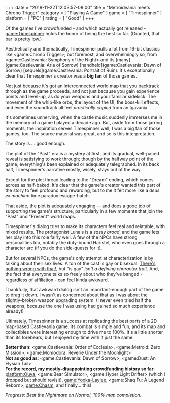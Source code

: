 +++
date = "2018-11-22T12:03:57-08:00"
title = "Metroidvania meets Chrono Trigger"
category = [ "Playing A Game" ]
game = [ "Timespinner" ]
platform = [ "PC" ]
rating = [ "Good" ]
+++

Of the games I've crowdfunded - and which actually got released - <game:Timespinner> holds the honor of being the best so far.  (Granted, that bar is pretty low.)

Aesthetically and thematically, Timespinner pulls a lot from 16-bit classics like <game:Chrono Trigger>; but foremost, and overwhelmingly so, from <game:Castlevania: Symphony of the Night> and its [many](game:Castlevania: Aria of Sorrow) [handheld](game:Castlevania: Dawn of Sorrow) [sequels](game:Castlevania: Portrait of Ruin).  It's exceptionally clear that Timespinner's creator was a <b>big fan</b> of those games.

Not just because it's got an interconnected world map that you backtrack through as the game proceeds, and not just because you gain experience points and level-up, as do your weapons and your familiar sidekick.  The movement of the whip-like orbs, the layout of the UI, the boss-kill effects, and even the soundtrack all feel <i>practically copied</i> from an Igavania.

It's sometimes unnerving, when the castle music suddenly immerses me in the memory of a game I played a decade ago.  But, aside from those jarring moments, the inspiration serves Timespinner well; I was a big fan of those games, too.  The source material was great, and so is this interpretation.

The story is ... good enough.

The plot of the "Past" era is a mystery at first, and its gradual, well-paced reveal is satisfying to work through; though by the halfway point of the game, everything's been explained or adequately telegraphed.  In its back half, Timespinner's narrative mostly, wisely, stays out of the way.

Except for the plot thread leading to the "Dream" ending, which comes across as half-baked.  It's clear that the game's creator wanted this part of the story to feel profound and rewarding, but to me it felt more like a <i>deus ex machina</i> time paradox escape-hatch.

That aside, the plot is adequately engaging -- and does a good job of supporting the game's structure, particularly in a few moments that join the "Past" and "Present" world maps.

Timespinner's dialog tries to make its characters feel real and relatable, with mixed results.  The protagonist Lunais is a <i>sassy broad</i>, and the game lets her play into this role fairly well.  A few of the NPCs have strong personalities too, notably the duty-bound Haristel, who even goes through a character arc (if you do the side-quests for it).

But for several NPCs, the game's only attempt at characterization is by talking about their sex lives.  A ton of the cast is gay or bisexual.  <a href="http://www.seinfeldscripts.com/TheOuting.htm">There's nothing wrong with that!</a>, but "is gay" <i>isn't a defining character trait</i>.  And, the fact that everyone talks so freely about who they've banged - regardless of affiliation - can feel kinda awkward.

Thankfully, that awkward dialog isn't an important-enough part of the game to drag it down.  I wasn't as concerned about that as I was about the slightly-broken weapon upgrading system.  (I never even tried half the weapons, because the one I was using had gained so much experience already!)

Ultimately, Timespinner is a success at replicating the best parts of a 2D map-based Castlevania game.  Its combat is simple and fun, and its map and collectibles were interesting enough to drive me to 100%.  It's a little shorter than its forebears, but I enjoyed my time with it just the same.

<b>Better than</b>: <game:Castlevania: Order of Ecclesia>, <game:Metroid: Zero Mission>, <game:Momodora: Reverie Under the Moonlight>  
<b>Not as good as</b>: <game:Castlevania: Dawn of Sorrow>, <game:Dust: An Elysian Tail>  
<b>For the record, my mostly-disappointing crowdfunding history so far</b>: <platform:Ouya>, <game:Bear Simulator>, <game:Hyper Light Drifter> (which I dropped but should revisit), <game:Yooka-Laylee>, <game:Shaq Fu: A Legend Reborn>, <game:Chasm>, and finally... this!

<i>Progress: Beat the Nightmare on Normal, 100% map completion.</i>
